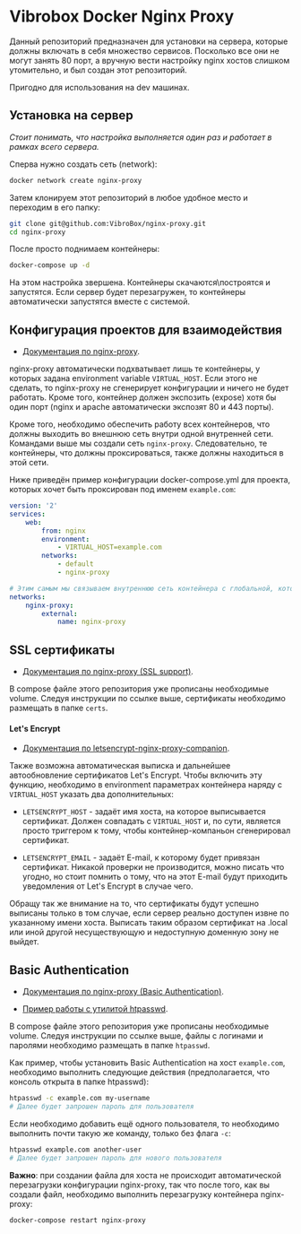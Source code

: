 # Vibrobox Docker Nginx Proxy

Данный репозиторий предназначен для установки на сервера, которые должны включать в себя
множество сервисов. Посколько все они не могут занять 80 порт, а вручную вести настройку
nginx хостов слишком утомительно, и был создан этот репозиторий.

Пригодно для использования на dev машинах.

## Установка на сервер

_Стоит понимать, что настройка выполняется один раз и работает в рамках всего сервера._

Сперва нужно создать сеть (network):

```sh
docker network create nginx-proxy
```

Затем клонируем этот репозиторий в любое удобное место и переходим в его папку:

```sh
git clone git@github.com:VibroBox/nginx-proxy.git
cd nginx-proxy
```

После просто поднимаем контейнеры:

```sh
docker-compose up -d
```

На этом настройка звершена. Контейнеры скачаются\построятся и запустятся. Если сервер будет
перезагружен, то контейнеры автоматически запустятся вместе с системой.

## Конфигурация проектов для взаимодействия

* [Документация по nginx-proxy](https://github.com/jwilder/nginx-proxy#usage).

nginx-proxy автоматически подхватывает лишь те контейнеры, у которых задана environment
variable `VIRTUAL_HOST`. Если этого не сделать, то nginx-proxy не сгенерирует конфигурации
и ничего не будет работать. Кроме того, контейнер должен экспозить (expose) хотя бы один
порт (nginx и apache автоматически экспозят 80 и 443 порты).

Кроме того, необходимо обеспечить работу всех контейнеров, что должны выходить во внешнюю
сеть внутри одной внутренней сети. Командами выше мы создали сеть `nginx-proxy`.
Следовательно, те контейнеры, что должны проксироваться, также должны находиться в этой
сети.

Ниже приведён пример конфигурации docker-compose.yml для проекта, которых хочет быть
проксирован под именем `example.com`:

```yml
version: '2'
services:
    web:
        from: nginx
        environment:
            - VIRTUAL_HOST=example.com
        networks:
            - default
            - nginx-proxy

# Этим самым мы связываем внутреннюю сеть контейнера с глобальной, которую мы создали ранее
networks:
    nginx-proxy:
        external:
            name: nginx-proxy
```

## SSL сертификаты

* [Документация по nginx-proxy (SSL support)](https://github.com/jwilder/nginx-proxy#ssl-support).

В compose файле этого репозитория уже прописаны необходимые volume. Следуя инструкции
по ссылке выше, сертификаты необходимо размещать в папке `certs`.

#### Let's Encrypt

* [Документация по letsencrypt-nginx-proxy-companion](https://github.com/JrCs/docker-letsencrypt-nginx-proxy-companion).

Также возможна автоматическая выписка и дальнейшее автообновление сертификатов
Let's Encrypt. Чтобы включить эту функцию, необходимо в environment параметрах
контейнера наряду с `VIRTUAL_HOST` указать два дополнительных:

* `LETSENCRYPT_HOST` - задаёт имя хоста, на которое выписывается сертификат.
  Должен совпадать с `VIRTUAL_HOST` и, по сути, является просто триггером к тому,
  чтобы контейнер-компаньон сгенерировал сертификат.
 
* `LETSENCRYPT_EMAIL` - задаёт E-mail, к которому будет привязан сертификат.
  Никакой проверки не производится, можно писать что угодно, но стоит помнить о тому,
  что на этот E-mail будут приходить уведомления от Let's Encrypt в случае чего.
  
Обращу так же внимание на то, что сертификаты будут успешно выписаны только в том
случае, если сервер реально доступен извне по указанному имени хоста. Выписать таким
образом сертификат на .local или иной другой несуществующую и недоступную доменную
зону не выйдет.

## Basic Authentication

* [Документация по nginx-proxy (Basic Authentication)](https://github.com/jwilder/nginx-proxy#basic-authentication-support).

* [Пример работы с утилитой htpasswd](http://www.cyberciti.biz/faq/create-update-user-authentication-files/).

В compose файле этого репозитория уже прописаны необходимые volume. Следуя инструкции
по ссылке выше, файлы с логинами и паролями необходимо размещать в папке `htpasswd`.

Как пример, чтобы установить Basic Authentication на хост `example.com`, необходимо
выполнить следующие действия (предполагается, что консоль открыта в папке htpasswd):

```sh
htpasswd -c example.com my-username
# Далее будет запрошен пароль для пользователя
```

Если необходимо добавить ещё одного пользователя, то необходимо выполнить почти
такую же команду, только без флага `-c`:

```sh
htpasswd example.com another-user
# Далее будет запрошен пароль для нового пользователя
```

**Важно**: при создании файла для хоста не происходит автоматической перезагрузки
конфигурации nginx-proxy, так что после того, как вы создали файл, необходимо
выполнить перезагрузку контейнера nginx-proxy:

```sh
docker-compose restart nginx-proxy
```

